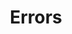 ---
layout: topic
title: Errors
permalink: /design/topics/errors
sort: Error handling_Errors
topic_id: errors
topic_category: Error handling
topic_name: Errors
topic_description: How to handle errors
guidelines:
  - guideline_id: haufe-api-styleguide
    guideline_title: Haufe API style guide
    guideline_type: github
    guideline_url: 'https://github.com/Haufe-Lexware/api-style-guide/blob/master/readme.md'
    guideline_company: Haufe
    guideline_companyLogoUrl: /media/logos/haufe.png
    guideline_companyUrl: 'http://dev.haufe.com/'
    guideline_screenshotUrl: /media/screenshots/haufe-api-styleguide.png
    guideline_date: 2015-01-15T00:00:00.000Z
    guideline_reviewDate: 2016-08-31T00:00:00.000Z
    guideline__links:
      self:
        href: /design/guidelines/haufe-api-styleguide
      guidelineTopics:
        href: /design/guidelines/haufe-api-styleguide/topics
    references:
      - name: Error handling
        url: 'https://github.com/Haufe-Lexware/api-style-guide/blob/master/error-handling/error-handling.md'
  - guideline_id: microsoft-rest-api-guidelines
    guideline_title: Microsoft REST API Guidelines
    guideline_type: github
    guideline_url: 'https://github.com/Microsoft/api-guidelines/blob/master/Guidelines.md'
    guideline_company: Microsoft
    guideline_companyLogoUrl: /media/logos/microsoft.png
    guideline_companyUrl: 'https://opensource.microsoft.com/'
    guideline_screenshotUrl: /media/screenshots/microsoft-rest-api-guidelines.png
    guideline_date: 2016-07-19T00:00:00.000Z
    guideline_reviewDate: 2016-08-31T00:00:00.000Z
    guideline__links:
      self:
        href: /design/guidelines/microsoft-rest-api-guidelines
      guidelineTopics:
        href: /design/guidelines/microsoft-rest-api-guidelines/topics
    references:
      - name: Errors
        url: 'https://github.com/Microsoft/api-guidelines/blob/master/Guidelines.md#51-errors'
      - name: Faults
        url: 'https://github.com/Microsoft/api-guidelines/blob/master/Guidelines.md#52-faults'
      - name: Long running API faults
        url: 'https://github.com/Microsoft/api-guidelines/blob/master/Guidelines.md#55-long-running-api-faults'
      - name: Silent Fail Rule
        url: 'https://github.com/Microsoft/api-guidelines/blob/master/Guidelines.md#63-silent-fail-rule'
      - name: Unsupported requests
        url: 'https://github.com/Microsoft/api-guidelines/blob/master/Guidelines.md#15-unsupported-requests'
---